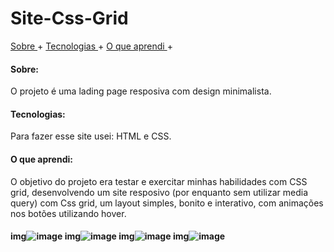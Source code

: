# Site-Css-Grid
<a href="#sobre"> Sobre </a> +
<a href="#Tecnologias"> Tecnologias </a> +
<a href="#Aprendi"> O que aprendi </a> +

 <h4>
Sobre:
</h4>
 <p> O projeto é uma lading page resposiva com design minimalista.</p>
 
  <h4>
Tecnologias:
</h4>
 <p> Para fazer esse site usei: HTML e CSS.</p>
 
 <h4>
O que aprendi:
</h4>
 <p> O objetivo do projeto era testar e exercitar minhas habilidades com CSS grid, desenvolvendo um site resposivo (por enquanto sem utilizar media query) com Css grid, um layout simples, bonito e interativo, com animações nos botões utilizando hover.</p>

 <h4>

img![image](https://user-images.githubusercontent.com/93878819/149318212-575cd0c3-8d02-4c34-a328-5b28fbe8b0d6.png)
img![image](https://user-images.githubusercontent.com/93878819/149318265-3f4f56e0-153e-45b4-9b41-f2cb1413673b.png)
img![image](https://user-images.githubusercontent.com/93878819/149318314-6e25deb2-85b0-4b9e-bb3e-240bb4d095f1.png)
img![image](https://user-images.githubusercontent.com/93878819/149318362-c42c41b9-d9a0-4875-ae75-2b0d1469c6ae.png)


